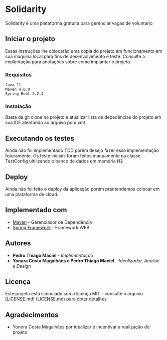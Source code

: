 # Solidarity

Solidarity é uma plataforma gratuita para gerenciar vagas de voluntario

## Iniciar o projeto

Essas instruções lhe colocarão uma cópia do projeto em funcionamento em sua máquina local para fins de desenvolvimento e teste. Consulte a implantação para anotações sobre como implantar o projeto.

### Requisitos

```
Java 11
Maven 4.0.0
Spring Boot 2.2.4
```

### Instalação 

Basta da git clone no projeto e atualizar lista de depedências do projeto em sua IDE atentando ao arquivo pom.xml


## Executando os testes

Ainda não foi implementado TDD porém desejo fazer essa implementação futuramente.
Os teste iniciais foram feitos manuamente na classe TestConfig ultilizando o banco de dados em memória H2

## Deploy

Ainda não foi feito o deploy da aplicação porém prentendemos colocar em uma plataforma de cloud.

## Implementado com 

* [Maven](https://maven.apache.org/) - Gerenciador de Dependência
* [Spring Framework](https://spring.io/projects/spring-framework) - Framework WEB

## Autores

* **Pedro Thiago Maciel** - *Implementação*
* **Yonara Costa Magalhães e Pedro Thiago Maciel** - *Idealizador, Analise e Design*
    
## Licença

Este projeto está licenciado sob a licença MIT - consulte o arquivo [LICENSE.md] (LICENSE.md) para obter detalhes

## Agradecimentos

* Yonora Costa Magalhães por idealizar e incentivar a realização do projeto.



